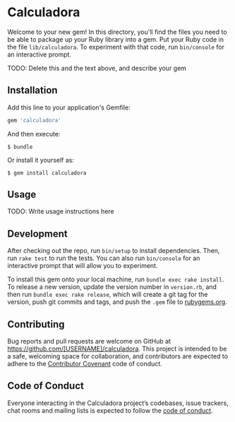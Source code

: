 # Calculadora

Welcome to your new gem! In this directory, you'll find the files you need to be able to package up your Ruby library into a gem. Put your Ruby code in the file `lib/calculadora`. To experiment with that code, run `bin/console` for an interactive prompt.

TODO: Delete this and the text above, and describe your gem

## Installation

Add this line to your application's Gemfile:

```ruby
gem 'calculadora'
```

And then execute:

    $ bundle

Or install it yourself as:

    $ gem install calculadora

## Usage

TODO: Write usage instructions here

## Development

After checking out the repo, run `bin/setup` to install dependencies. Then, run `rake test` to run the tests. You can also run `bin/console` for an interactive prompt that will allow you to experiment.

To install this gem onto your local machine, run `bundle exec rake install`. To release a new version, update the version number in `version.rb`, and then run `bundle exec rake release`, which will create a git tag for the version, push git commits and tags, and push the `.gem` file to [rubygems.org](https://rubygems.org).

## Contributing

Bug reports and pull requests are welcome on GitHub at https://github.com/[USERNAME]/calculadora. This project is intended to be a safe, welcoming space for collaboration, and contributors are expected to adhere to the [Contributor Covenant](http://contributor-covenant.org) code of conduct.

## Code of Conduct

Everyone interacting in the Calculadora project’s codebases, issue trackers, chat rooms and mailing lists is expected to follow the [code of conduct](https://github.com/[USERNAME]/calculadora/blob/master/CODE_OF_CONDUCT.md).
